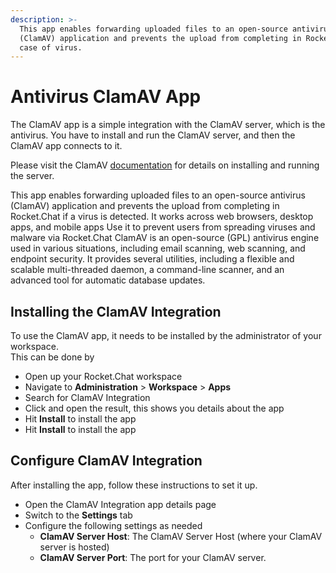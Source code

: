 ```yaml
---
description: >-
  This app enables forwarding uploaded files to an open-source antivirus
  (ClamAV) application and prevents the upload from completing in Rocket.Chat in
  case of virus.
---
```


# Antivirus ClamAV App

The ClamAV app is a simple integration with the ClamAV server, which is the antivirus. You have to install and run the ClamAV server, and then the ClamAV app connects to it.

Please visit the ClamAV [documentation](https://www.clamav.net/documents/clam-antivirus-user-manual) for details on installing and running the server.

This app enables forwarding uploaded files to an open-source antivirus (ClamAV) application and prevents the upload from completing in Rocket.Chat if a virus is detected. It works across web browsers, desktop apps, and mobile apps Use it to prevent users from spreading viruses and malware via Rocket.Chat ClamAV is an open-source (GPL) antivirus engine used in various situations, including email scanning, web scanning, and endpoint security. It provides several utilities, including a flexible and scalable multi-threaded daemon, a command-line scanner, and an advanced tool for automatic database updates.

## Installing the ClamAV Integration

To use the ClamAV app, it needs to be installed by the administrator of your workspace.\
This can be done by

* Open up your Rocket.Chat workspace
* Navigate to **Administration** > **Workspace** > **Apps**
* Search for ClamAV Integration
* Click and open the result, this shows you details about the app
* Hit **Install** to install the app
* Hit **Install** to install the app

## Configure ClamAV Integration

After installing the app, follow these instructions to set it up.

* Open the ClamAV Integration app details page
* Switch to the **Settings** tab
* Configure the following settings as needed
  * **ClamAV Server Host**: The ClamAV Server Host (where your ClamAV server is hosted)&#x20;
  * **ClamAV Server Port**: The port for your ClamAV server.
